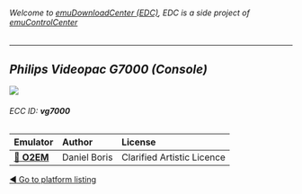 ###### Welcome to [emuDownloadCenter (EDC)](https://github.com/PhoenixInteractiveNL/emuDownloadCenter/wiki/), EDC is a side project of [emuControlCenter](https://github.com/PhoenixInteractiveNL/emuControlCenter/wiki/)
***
## _Philips Videopac G7000 (Console)_
![](https://raw.githubusercontent.com/wiki/PhoenixInteractiveNL/emuDownloadCenter/images_platform/ecc_vg7000_teaser.png)
###### ECC ID: **vg7000**

| Emulator   | Author      | License     |
|:-----------|:------------|:------------|
| [:file_folder: **O2EM**](https://github.com/PhoenixInteractiveNL/emuDownloadCenter/wiki/Emulator-o2em#menu) | Daniel Boris | Clarified Artistic Licence |

[:arrow_backward: Go to platform listing](https://github.com/PhoenixInteractiveNL/emuDownloadCenter/wiki/EDC-Platform-List)
